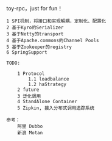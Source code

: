 toy-rpc，just for fun！
    
    
    1 SPI机制，将接口和实现解耦，定制化、配置化
    2 基于Kyro的Serializer
    3 基于Netty的transport
    4 基于Apache.commons的Channel Pools 
    5 基于Zookeeper的registry
    6 SpringSupport
     
    TODO:
    
        1 Protocol
            1.1 loadbalance
            1.2 haStrategy
        2 future
        3 泛化调用
        4 StandAlone Container
        5 Zipkin, 接入分布式调用追踪系统
        
    参考：
        阿里 Dubbo
        新浪 Motan